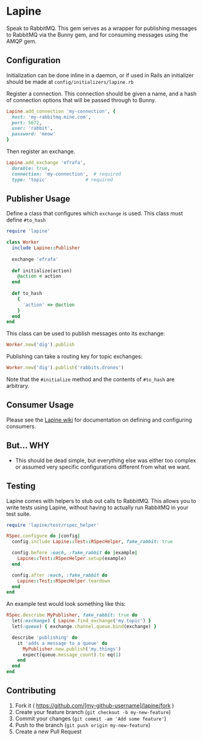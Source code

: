 Lapine
======

Speak to RabbitMQ. This gem serves as a wrapper for publishing messages
to RabbitMQ via the Bunny gem, and for consuming messages using the AMQP
gem.


## Configuration

Initialization can be done inline in a daemon, or if used in Rails
an initializer should be made at `config/initializers/lapine.rb`

Register a connection. This connection should be given a name, and
a hash of connection options that will be passed through to Bunny.

```ruby
Lapine.add_connection 'my-connection', {
  host: 'my-rabbitmq.mine.com',
  port: 5672,
  user: 'rabbit',
  password: 'meow'
}
```

Then register an exchange.

```ruby
Lapine.add_exchange 'efrafa', 
  durable: true, 
  connection: 'my-connection',  # required
  type: 'topic'              # required
```

## Publisher Usage

Define a class that configures which `exchange` is used. This class
must define `#to_hash`

```ruby
require 'lapine'

class Worker
  include Lapine::Publisher
  
  exchange 'efrafa'
  
  def initialize(action)
    @action = action
  end
  
  def to_hash
    {
      'action' => @action
    }
  end
end
```

This class can be used to publish messages onto its exchange:

```ruby
Worker.new('dig').publish
```

Publishing can take a routing key for topic exchanges:

```ruby
Worker.new('dig').publish('rabbits.drones')
```

Note that the `#initialize` method and the contents of `#to_hash`
are arbitrary.


## Consumer Usage

Please see the [Lapine wiki](https://github.com/wanelo/lapine/wiki) for documentation
on defining and configuring consumers.


## But... WHY

* This should be dead simple, but everything else was either too
  complex or assumed very specific configurations different from what
  we want.


## Testing

Lapine comes with helpers to stub out calls to RabbitMQ. This allows you
to write tests using Lapine, without having to actually run RabbitMQ in
your test suite.

```ruby
require 'lapine/test/rspec_helper'

RSpec.configure do |config|
  config.include Lapine::Test::RSpecHelper, fake_rabbit: true

  config.before :each, :fake_rabbit do |example|
    Lapine::Test::RSpecHelper.setup(example)
  end

  config.after :each, :fake_rabbit do
    Lapine::Test::RSpecHelper.teardown
  end
end
```

An example test would look something like this:

```ruby
RSpec.describe MyPublisher, fake_rabbit: true do
  let(:exchange) { Lapine.find_exchange('my.topic') }
  let(:queue) { exchange.channel.queue.bind(exchange) }

  describe 'publishing' do
    it 'adds a message to a queue' do
      MyPublisher.new.publish('my.things')
      expect(queue.message_count).to eq(1)
    end
  end
end
```

## Contributing

1. Fork it ( https://github.com/[my-github-username]/lapine/fork )
2. Create your feature branch (`git checkout -b my-new-feature`)
3. Commit your changes (`git commit -am 'Add some feature'`)
4. Push to the branch (`git push origin my-new-feature`)
5. Create a new Pull Request
